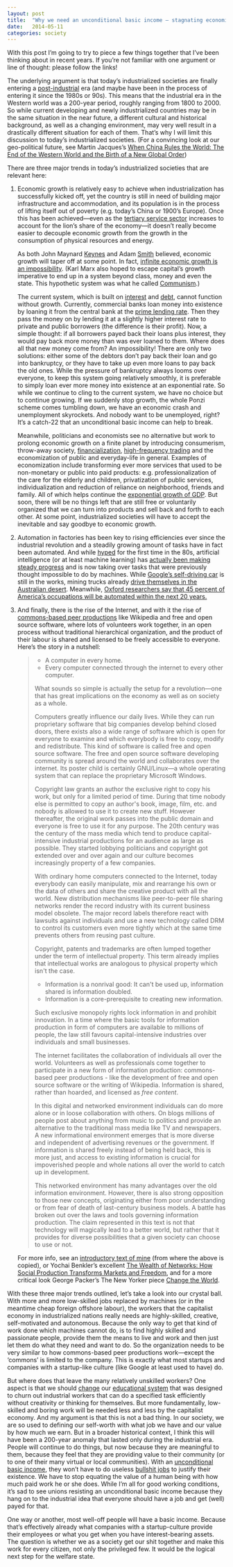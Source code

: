 ```yaml
---
layout: post
title:  "Why we need an unconditional basic income – stagnating economic growth, automation and commons-based peer production"
date:   2014-05-11
categories: society
---
```


With this post I’m going to try to piece a few things together that I’ve been thinking about in recent years. If you’re not familiar with one argument or line of thought: please follow the links!

The underlying argument is that today’s industrialized societies are finally entering a [post-industrial](http://en.wikipedia.org/wiki/Post-industrial_society) era (and maybe have been in the process of entering it since the 1980s or 90s). This means that the industrial era in the Western world was a 200-year period, roughly ranging from 1800 to 2000. So while current developing and newly industrialized countries may be in the same situation in the near future, a different cultural and historical background, as well as a changing environment, may very well result in a drastically different situation for each of them. That’s why I will limit this discussion to today’s industrialized societies. (For a convincing look at our geo-political future, see Martin Jacques’s [When China Rules the World: The End of the Western World and the Birth of a New Global Order](http://en.wikipedia.org/wiki/When_China_Rules_the_World))

There are three major trends in today’s industrialized societies that are relevant here:

1. Economic growth is relatively easy to achieve when industrialization has successfully kicked off, yet the country is still in need of building major infrastructure and accommodation, and its population is in the process of lifting itself out of poverty (e.g. today’s China or 1900’s Europe). Once this has been achieved—even as the [tertiary service sector](http://en.wikipedia.org/wiki/Three-sector_hypothesis) increases to account for the lion’s share of the economy—it doesn’t really become easier to decouple economic growth from the growth in the consumption of physical resources and energy.

    As both John Maynard [Keynes](http://www.newyorker.com/arts/critics/books/2014/05/26/140526crbo_books_kolbert) and Adam [Smith](http://www.global-briefing.org/2012/07/the-steady-state-economy-life-after-growth/) believed, economic growth will taper off at some point. In fact, [infinite economic growth is an impossibility](http://mb2100.wordpress.com/2012/06/16/infinite-economic-growth-space-and-population-growth/). (Karl Marx also hoped to escape capital’s growth imperative to end up in a system beyond class, money and even the state. This hypothetic system was what he called [Communism](https://en.wikipedia.org/wiki/Communism).)

    The current system, which is built on [interest](http://www.theguardian.com/commentisfree/2014/mar/18/truth-money-iou-bank-of-england-austerity) and [debt](http://en.wikipedia.org/wiki/Debt:_The_First_5000_Years), cannot function without growth. Currently, commercial banks loan money into existence by loaning it from the central bank at the [prime lending rate](https://en.wikipedia.org/wiki/Prime_rate). Then they pass the money on by lending it at a slightly higher interest rate to private and public borrowers (the difference is their profit). Now, a simple thought: if all borrowers payed back their loans plus interest, they would pay back more money than was ever loaned to them. Where does all that new money come from? An impossibility! There are only two solutions: either some of the debtors don’t pay back their loan and go into bankruptcy, or they have to take up even more loans to pay back the old ones. While the pressure of bankruptcy always looms over everyone, to keep this system going relatively smoothly, it is preferable to simply loan ever more money into existence at an exponential rate. So while we continue to cling to the current system, we have no choice but to continue growing. If we suddenly stop growth, the whole Ponzi scheme comes tumbling down, we have an economic crash and unemployment skyrockets. And nobody want to be unemployed, right? It’s a catch-22 that an unconditional basic income can help to break.

    Meanwhile, politicians and economists see no alternative but work to prolong economic growth on a finite planet by introducing consumerism, throw-away society, [financialization](http://en.wikipedia.org/wiki/Financialization), [high-frequency trading](http://arstechnica.com/tech-policy/2009/07/it-sounds-like-something/) and the economization of public and everyday-life in general. Examples of economization include transforming ever more services that used to be non-monetary or public into paid products: e.g. professionalization of the care for the elderly and children, privatization of public services, individualization and reduction of reliance on neighborhood, friends and family. All of which helps continue the [exponential growth of GDP](http://www.huffingtonpost.com/dave-pruett/the-myth-of-exponential-growth_b_4037025.html). But soon, there will be no things left that are still free or voluntarily organized that we can turn into products and sell back and forth to each other. At some point, industrialized societies will have to accept the inevitable and say goodbye to economic growth.

2. Automation in factories has been key to rising efficiencies ever since the industrial revolution and a steadily growing amount of tasks have in fact been automated. And while [hyped](http://www.newyorker.com/online/blogs/elements/2014/01/the-new-york-times-artificial-intelligence-hype-machine.html) for the first time in the 80s, artificial intelligence (or at least machine learning) has [actually been making steady progress](http://www.newyorker.com/online/blogs/elements/2013/10/why-we-should-think-about-the-threat-of-artificial-intelligence.html) and is now taking over tasks that were previously thought impossible to do by machines. While [Google’s self-driving car](http://www.newyorker.com/reporting/2013/11/25/131125fa_fact_bilger) is still in the works, mining trucks already [drive themselves in the Australian desert](https://medium.com/war-is-boring/bed4b2b5a70a). Meanwhile, [Oxford researchers say that 45 percent of America’s occupations will be automated within the next 20 years.](http://www.technologyreview.com/view/519241/report-suggests-nearly-half-of-us-jobs-are-vulnerable-to-computerization/)

3. And finally, there is the rise of the Internet, and with it the rise of [commons-based peer productions](http://www.technologyreview.com/view/527171/working-together-in-a-networked-economy/) like Wikipedia and free and open source software, where lots of volunteers work together, in an open process without traditional hierarchical organization, and the product of their labour is shared and licensed to be freely accessible to everyone. Here’s the story in a nutshell:

    > - A computer in every home.
    > - Every computer connected through the internet to every other computer.
    > 
    > What sounds so simple is actually the setup for a revolution—one that has great implications on the economy as well as on society as a whole.
    > 
    > Computers greatly influence our daily lives. While they can run proprietary software that big companies develop behind closed doors, there exists also a wide range of software which is open for everyone to examine and which everybody is free to copy, modify and redistribute. This kind of software is called free and open source software. The free and open source software developing community is spread around the world and collaborates over the internet. Its poster child is certainly GNU/Linux—a whole operating system that can replace the proprietary Microsoft Windows.
    > 
    > Copyright law grants an author the exclusive right to copy his work, but only for a limited period of time. During that time nobody else is permitted to copy an author's book, image, film, etc. and nobody is allowed to use it to create new stuff. However thereafter, the original work passes into the public domain and everyone is free to use it for any purpose. The 20th century was the century of the mass media which tend to produce capital-intensive industrial productions for an audience as large as possible. They started lobbying politicians and copyright got extended over and over again and our culture becomes increasingly property of a few companies.
    > 
    > With ordinary home computers connected to the Internet, today everybody can easily manipulate, mix and rearrange his own or the data of others and share the creative product with all the world. New distribution mechanisms like peer-to-peer file sharing networks render the record industry with its current business model obsolete. The major record labels therefore react with lawsuits against individuals and use a new technology called DRM to control its customers even more tightly which at the same time prevents others from reusing past culture.
    > 
    > Copyright, patents and trademarks are often lumped together under the term of intellectual property. This term already implies that intellectual works are analogous to physical property which isn't the case.
    > 
    > - Information is a nonrival good: It can't be used up, information shared is information doubled.
    > - Information is a core-prerequisite to creating new information.
    > 
    > Such exclusive monopoly rights lock information in and prohibit innovation. In a time where the basic tools for information production in form of computers are available to millions of people, the law still favours capital-intensive industries over individuals and small businesses.
    > 
    > The internet facilitates the collaboration of individuals all over the world. Volunteers as well as professionals come together to participate in a new form of information production: commons-based peer productions - like the development of free and open source software or the writing of Wikipedia. Information is shared, rather than hoarded, and licensed as _free content_.
    > 
    > In this digital and networked environment individuals can do more alone or in loose collaboration with others. On blogs millions of people post about anything from music to politics and provide an alternative to the traditional mass media like TV and newspapers. A new informational environment emerges that is more diverse and independent of advertising revenues or the government. If information is shared freely instead of being held back, this is more just, and access to existing information is crucial for impoverished people and whole nations all over the world to catch up in development.
    > 
    > This networked environment has many advantages over the old information environment. However, there is also strong opposition to those new concepts, originating either from poor understanding or from fear of death of last-century business models. A battle has broken out over the laws and tools governing information production. The claim represented in this text is not that technology will magically lead to a better world, but rather that it provides for diverse possibilities that a given society can choose to use or not.

    For more info, see an [introductory text of mine](http://p2pfoundation.net/Table_of_Contents_(Overview)) (from where the above is copied), or Yochai Benkler’s excellent [The Wealth of Networks: How Social Production Transforms Markets and Freedom](http://en.wikipedia.org/wiki/The_Wealth_of_Networks), and for a more critical look George Packer’s The New Yorker piece [Change the World](http://www.newyorker.com/reporting/2013/05/27/130527fa_fact_packer).

With these three major trends outlined, let’s take a look into our crystal ball. With more and more low-skilled jobs replaced by machines (or in the meantime cheap foreign offshore labour), the workers that the capitalist economy in industrialized nations really needs are highly-skilled, creative, self-motivated and autonomous. Because the only way to get that kind of work done which machines cannot do, is to find highly skilled and passionate people, provide them the means to live and work and then just let them do what they need and want to do. So the organization needs to be very similar to how commons-based peer productions work—except the ‘commons’ is limited to the company. This is exactly what most startups and companies with a startup-like culture (like Google at least used to have) do.

But where does that leave the many relatively unskilled workers? One aspect is that we should [change](http://www.huffingtonpost.com/john-baker/industrial-age-education-_b_2974297.html) our [educational system](http://www.theatlantic.com/education/archive/2014/03/5-year-olds-can-learn-calculus/284124/) that was designed to churn out industrial workers that can do a specified task efficiently without creativity or thinking for themselves. But more fundamentally, low-skilled and boring work will be needed less and less by the capitalist economy. And my argument is that this is not a bad thing. In our society, we are so used to defining our self-worth with what job we have and our value by how much we earn. But in a broader historical context, I think this will have been a 200-year anomaly that lasted only during the industrial era. People will continue to do things, but now because they are meaningful to them, because they feel that they are providing value to their community (or to one of their many virtual or local communities). With an [unconditional basic income](http://en.wikipedia.org/wiki/Basic_income), they won’t have to do useless [bullshit jobs](http://www.strikemag.org/bullshit-jobs/) to justify their existence. We have to stop equating the value of a human being with how much paid work he or she does. While I’m all for good working conditions, it’s sad to see unions resisting an unconditional basic income because they hang on to the industrial idea that everyone should have a job and get (well) payed for that.

One way or another, most well-off people will have a basic income. Because that’s effectively already what companies with a startup-culture provide their employees or what you get when you have interest-bearing assets. The question is whether we as a society get our shit together and make this work for every citizen, not only the privileged few. It would be the logical next step for the welfare state.
